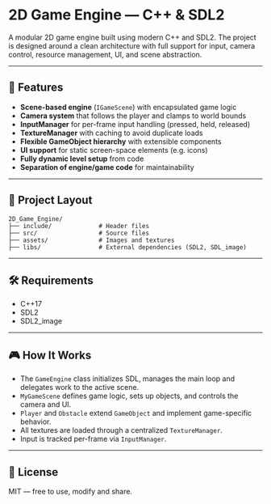 # 2D Game Engine — C++ & SDL2

A modular 2D game engine built using modern C++ and SDL2. The project is designed around a clean architecture with full support for input, camera control, resource management, UI, and scene abstraction.

---

## 🚀 Features

- **Scene-based engine** (`IGameScene`) with encapsulated game logic
- **Camera system** that follows the player and clamps to world bounds
- **InputManager** for per-frame input handling (pressed, held, released)
- **TextureManager** with caching to avoid duplicate loads
- **Flexible GameObject hierarchy** with extensible components
- **UI support** for static screen-space elements (e.g. icons)
- **Fully dynamic level setup** from code
- **Separation of engine/game code** for maintainability

---

## 🧱 Project Layout

```
2D_Game_Engine/
├── include/             # Header files
├── src/                 # Source files
├── assets/              # Images and textures
├── libs/                # External dependencies (SDL2, SDL_image)
```

---

## 🛠 Requirements

- C++17
- SDL2
- SDL2_image

---

## 🎮 How It Works

- The `GameEngine` class initializes SDL, manages the main loop and delegates work to the active scene.
- `MyGameScene` defines game logic, sets up objects, and controls the camera and UI.
- `Player` and `Obstacle` extend `GameObject` and implement game-specific behavior.
- All textures are loaded through a centralized `TextureManager`.
- Input is tracked per-frame via `InputManager`.

---

## 📄 License

MIT — free to use, modify and share.
